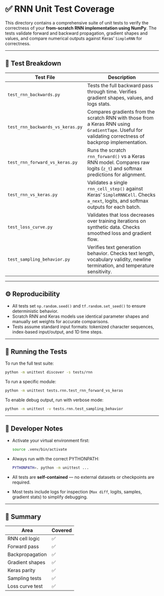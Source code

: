 # ✅ RNN Unit Test Coverage

This directory contains a comprehensive suite of unit tests to verify the correctness of your **from-scratch RNN implementation using NumPy**. The tests validate forward and backward propagation, gradient shapes and values, and compare numerical outputs against Keras’ `SimpleRNN` for correctness.

---

## 🔬 Test Breakdown

| Test File                         | Description                                                                 |
|----------------------------------|-----------------------------------------------------------------------------|
| `test_rnn_backwards.py`          | Tests the full backward pass through time. Verifies gradient shapes, values, and logs stats. |
| `test_rnn_backwards_vs_keras.py` | Compares gradients from the scratch RNN with those from a Keras RNN using `GradientTape`. Useful for validating correctness of backprop implementation. |
| `test_rnn_forward_vs_keras.py`   | Runs the scratch `rnn_forward()` vs a Keras RNN model. Compares raw logits (`z_t`) and softmax predictions for alignment. |
| `test_rnn_vs_keras.py`           | Validates a single `rnn_cell_step()` against Keras’ `SimpleRNNCell`. Checks `a_next`, logits, and softmax outputs for each batch. |
| `test_loss_curve.py`             | Validates that loss decreases over training iterations on synthetic data. Checks smoothed loss and gradient flow. |
| `test_sampling_behavior.py`      | Verifies text generation behavior. Checks text length, vocabulary validity, newline termination, and temperature sensitivity. |

---

## ⚙️ Reproducibility

- All tests set `np.random.seed()` and `tf.random.set_seed()` to ensure deterministic behavior.
- Scratch RNN and Keras models use identical parameter shapes and manually set weights for accurate comparisons.
- Tests assume standard input formats: tokenized character sequences, index-based input/output, and 1D time steps.

---

## 🧪 Running the Tests

To run the full test suite:

```bash
python -m unittest discover -s tests/rnn
```

To run a specific module:

```bash
python -m unittest tests.rnn.test_rnn_forward_vs_keras
```

To enable debug output, run with verbose mode:

```bash
python -m unittest -v tests.rnn.test_sampling_behavior
```

---

## 🧰 Developer Notes

- Activate your virtual environment first:

  ```bash
  source .venv/bin/activate
  ```

- Always run with the correct PYTHONPATH:

  ```bash
  PYTHONPATH=. python -m unittest ...
  ```

- All tests are **self-contained** — no external datasets or checkpoints are required.
- Most tests include logs for inspection (`Max diff`, logits, samples, gradient stats) to simplify debugging.

---

## 📌 Summary

| Area             | Covered |
|------------------|---------|
| RNN cell logic   | ✅       |
| Forward pass     | ✅       |
| Backpropagation  | ✅       |
| Gradient shapes  | ✅       |
| Keras parity     | ✅       |
| Sampling tests   | ✅       |
| Loss curve test  | ✅       |
